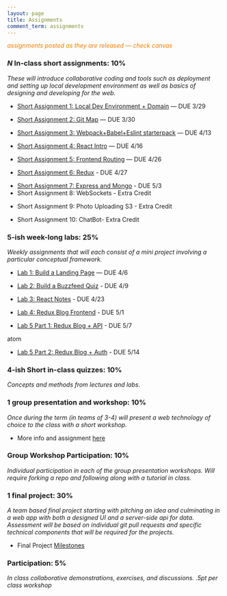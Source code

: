 ```yaml
---
layout: page
title: Assignments
comment_term: assignments
---
```


<span style="color: #F27D00">*assignments posted as they are released — check canvas*</span>


### *N* In-class short assignments: 10%
*These will introduce collaborative coding and tools such as deployment and setting up local development environment as well as basics of designing and developing for the web.*

<!-- * Short Assignment 1: Local Dev Environment + Domain — DUE 3/29 -->
* [Short Assignment 1: Local Dev Environment + Domain](sa/localdev) — DUE 3/29
<!-- * Short Assignment 2: Git Map -->
* [Short Assignment 2: Git Map](sa/git-map) — DUE 3/30
<!-- * Short Assignment 3: Webpack+Babel+Eslint starterpack -->
* [Short Assignment 3: Webpack+Babel+Eslint starterpack](sa/starterpack) — DUE 4/13
<!-- * Short Assignment 4: React Intro -->
* [Short Assignment 4: React Intro](sa/react-videos) — DUE 4/16
<!-- * Short Assignment 5: Frontend Routing -->
* [Short Assignment 5: Frontend Routing](sa/routing) — DUE 4/26
<!-- * Short Assignment 6: Redux -->
* [Short Assignment 6: Redux](sa/redux) - DUE 4/27
<!-- * Short Assignment 7: Express and Mongo -->
* [Short Assignment 7: Express and Mongo](sa/server-side) - DUE 5/3
* Short Assignment 8: WebSockets - Extra Credit
<!-- * [Short Assignment 8: WebSockets](sa/websockets) - Extra Credit (5/16) -->
* Short Assignment 9: Photo Uploading S3 - Extra Credit
<!-- * [Short Assignment 9: Photo Uploading S3](sa/s3-upload) - Extra Credit -->
* Short Assignment 10: ChatBot- Extra Credit
<!-- * [Short Assignment 10: ChatBot](sa/slack-bot) - Extra Credit -->



### 5-ish week-long labs:  25%
*Weekly assignments that will each consist of a mini project involving a particular conceptual framework.*

<!-- * Lab 1: Build a Landing Page — DUE 4/10 -->
* [Lab 1: Build a Landing Page](lab/landing-page) — DUE 4/6
<!-- * Lab 2: Build a Buzzfeed Quiz - -->
* [Lab 2: Build a Buzzfeed Quiz](lab/quizzical) - DUE 4/9
<!-- * Lab 3: React Notes - DUE 4/23 -->
* [Lab 3: React Notes](lab/react-notes) - DUE 4/23
<!-- * Lab 4: Redux Blog Frontend - DUE 4/30 -->
* [Lab 4: Redux Blog Frontend](lab/redux-blog) - DUE 5/1
<!-- * Lab 5 Part 1: Redux Blog + API - DUE 5/7 -->
* [Lab 5 Part 1: Redux Blog + API](lab/redux-blog+server) - DUE 5/7
<!-- * Lab 5 Part 2: Redux Blog + Auth - DUE 5/14 -->atom
* [Lab 5 Part 2: Redux Blog + Auth](lab/redux-blog+auth) - DUE 5/14


### 4-ish Short in-class quizzes:  10%
*Concepts and methods from lectures and labs.*

### 1 group presentation and workshop: 10%
*Once during the term (in teams of 3-4) will present a web technology of choice to the class with a short workshop.*

* More info and assignment [here](../workshops)

### Group Workshop Participation: 10%
*Individual participation in each of the group presentation workshops. Will require forking a repo and following along with a tutorial in class.*

### 1 final project:  30%
*A team based final project starting with pitching an idea and culminating in a web app with both a designed UI and a server-side api for data.  Assessment will be based on individual git pull requests and specific technical components that will be required for the projects.*

* Final Project [Milestones](project)

### Participation:  5%
*In class collaborative demonstrations, exercises, and discussions. .5pt per class workshop*
